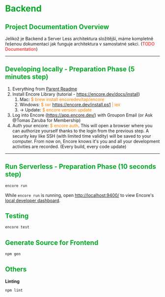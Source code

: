 # <font color="#00a828">Backend</font>

## <font color="#00a828">Project Documentation Overview</font>

Jelikož je Backend a Server Less architektura složitější, máme kompletně řešenou dokumentaci jak funguje architektura v samostatné sekci.
(<font color="#ff0000">TODO Documentation</font>)


---
## <font color="#00a828">Developing locally - Preparation Phase  (5 minutes step)</font>

1) Everything from [Parent Readme](../README.md)
3) Install Encore Library (tutorial - https://encore.dev/docs/install)
   1) Mac: <font color="#fd8000">$ brew install encoredev/tap/encore</font>
   1) Windows: <font color="#fd8000">$ iwr https://encore.dev/install.ps1 | iex</font>
   2) -> Update: <font color="#fd8000">$ encore version update</font>
4) Log into Encore (https://app.encore.dev/) with Groupon Email (or Ask @Tomas Zaruba for Membership)
5) Auth your encore: <font color="#fd8000">$ encore auth</font>. This will open a browser where you can authorize yourself thanks to the login from the previous step. A security key like SSH (with limited time validity) will be saved to your computer. From now on, Encore knows it's you and all your development activities are recorded. (Every build, every code update)


---

## <font color="#00a828">Run Serverless - Preparation Phase  (10 seconds step)</font>

```bash
encore run
```

While `encore run` is running, open <http://localhost:9400/> to view Encore's [local developer dashboard](https://encore.dev/docs/observability/dev-dash).



## <font color="#00a828">Testing</font>

```bash
encore test
```

## <font color="#00a828">Generate Source for Frontend</font>

```bash
npm gen
```

## <font color="#00a828">Others</font>

**Linting**
```bash
npm lint
```

